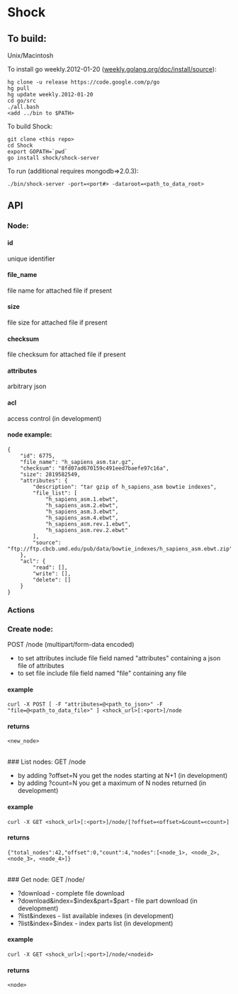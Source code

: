 Shock 
=====

To build:
---------

Unix/Macintosh 

To install go weekly.2012-01-20 ([weekly.golang.org/doc/install/source](http://weekly.golang.org/doc/install/source)):
    
    hg clone -u release https://code.google.com/p/go
    hg pull
    hg update weekly.2012-01-20
    cd go/src
    ./all.bash
    <add ../bin to $PATH>

To build Shock:

    git clone <this repo>
    cd Shock
    export GOPATH=`pwd`
    go install shock/shock-server
  
To run (additional requires mongodb=>2.0.3):
  
    ./bin/shock-server -port=<port#> -dataroot=<path_to_data_root>
  
API
---

### Node:

#### id
unique identifier

#### file_name 
file name for attached file if present

#### size
file size for attached file if present

#### checksum
file checksum for attached file if present

#### attributes
arbitrary json

#### acl
access control (in development)

#### node example:

	{
	    "id": 6775,
	    "file_name": "h_sapiens_asm.tar.gz",
	    "checksum": "8fd07ad670159c491eed7baefe97c16a",
	    "size": 2819582549,
	    "attributes": {
	        "description": "tar gzip of h_sapiens_asm bowtie indexes",
	        "file_list": [
	            "h_sapiens_asm.1.ebwt",
	            "h_sapiens_asm.2.ebwt",
	            "h_sapiens_asm.3.ebwt",
	            "h_sapiens_asm.4.ebwt",
	            "h_sapiens_asm.rev.1.ebwt",
	            "h_sapiens_asm.rev.2.ebwt"
	        ],
	        "source": "ftp://ftp.cbcb.umd.edu/pub/data/bowtie_indexes/h_sapiens_asm.ebwt.zip"
	    },
	    "acl": {
	        "read": [],
	        "write": [],
	        "delete": []
	    }
	}

### Actions
### Create node:
POST /node (multipart/form-data encoded)

 - to set attributes include file field named "attributes" containing a json file of attributes
 - to set file include file field named "file" containing any file

#### example
	
	curl -X POST [ -F "attributes=@<path_to_json>" -F "file=@<path_to_data_file>" ] <shock_url>[:<port>]/node
	
#### returns

	<new_node>

<br/>
### List nodes:
GET /node

 - by adding ?offset=N you get the nodes starting at N+1 (in development)
 - by adding ?count=N you get a maximum of N nodes returned (in development)

#### example
	
	curl -X GET <shock_url>[:<port>]/node/[?offset=<offset>&count=<count>]
		
#### returns

	{"total_nodes":42,"offset":0,"count":4,"nodes":[<node_1>, <node_2>, <node_3>, <node_4>]}

<br/>	
### Get node:
GET /node/<nodeid>
	
 - ?download - complete file download
 - ?download&index=$index&part=$part - file part download (in development)
 - ?list&indexes - list available indexes (in development)
 - ?list&index=$index - index parts list	(in development)
	
#### example	

	curl -X GET <shock_url>[:<port>]/node/<nodeid>
	
#### returns

	<node>

